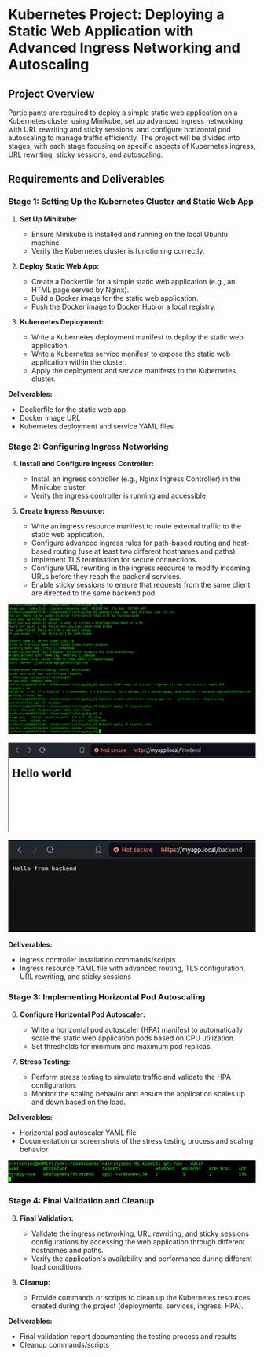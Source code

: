 

# Kubernetes Project: Deploying a Static Web Application with Advanced Ingress Networking and Autoscaling

## Project Overview

Participants are required to deploy a simple static web application on a Kubernetes cluster using Minikube, set up advanced ingress networking with URL rewriting and sticky sessions, and configure horizontal pod autoscaling to manage traffic efficiently. The project will be divided into stages, with each stage focusing on specific aspects of Kubernetes ingress, URL rewriting, sticky sessions, and autoscaling.

## Requirements and Deliverables

### Stage 1: Setting Up the Kubernetes Cluster and Static Web App

1. **Set Up Minikube:**
   - Ensure Minikube is installed and running on the local Ubuntu machine.
   - Verify the Kubernetes cluster is functioning correctly.

2. **Deploy Static Web App:**
   - Create a Dockerfile for a simple static web application (e.g., an HTML page served by Nginx).
   - Build a Docker image for the static web application.
   - Push the Docker image to Docker Hub or a local registry.

3. **Kubernetes Deployment:**
   - Write a Kubernetes deployment manifest to deploy the static web application.
   - Write a Kubernetes service manifest to expose the static web application within the cluster.
   - Apply the deployment and service manifests to the Kubernetes cluster.

**Deliverables:**
- Dockerfile for the static web app
- Docker image URL
- Kubernetes deployment and service YAML files

### Stage 2: Configuring Ingress Networking

4. **Install and Configure Ingress Controller:**
   - Install an ingress controller (e.g., Nginx Ingress Controller) in the Minikube cluster.
   - Verify the ingress controller is running and accessible.

5. **Create Ingress Resource:**
   - Write an ingress resource manifest to route external traffic to the static web application.
   - Configure advanced ingress rules for path-based routing and host-based routing (use at least two different hostnames and paths).
   - Implement TLS termination for secure connections.
   - Configure URL rewriting in the ingress resource to modify incoming URLs before they reach the backend services.
   - Enable sticky sessions to ensure that requests from the same client are directed to the same backend pod.

![alt text](image-1.png)

![alt text](image-2.png)

![alt text](image-3.png)

**Deliverables:**
- Ingress controller installation commands/scripts
- Ingress resource YAML file with advanced routing, TLS configuration, URL rewriting, and sticky sessions

### Stage 3: Implementing Horizontal Pod Autoscaling

6. **Configure Horizontal Pod Autoscaler:**
   - Write a horizontal pod autoscaler (HPA) manifest to automatically scale the static web application pods based on CPU utilization.
   - Set thresholds for minimum and maximum pod replicas.

7. **Stress Testing:**
   - Perform stress testing to simulate traffic and validate the HPA configuration.
   - Monitor the scaling behavior and ensure the application scales up and down based on the load.

**Deliverables:**
- Horizontal pod autoscaler YAML file
- Documentation or screenshots of the stress testing process and scaling behavior

![alt text](image-4.png)

### Stage 4: Final Validation and Cleanup

8. **Final Validation:**
   - Validate the ingress networking, URL rewriting, and sticky sessions configurations by accessing the web application through different hostnames and paths.
   - Verify the application's availability and performance during different load conditions.

9. **Cleanup:**
   - Provide commands or scripts to clean up the Kubernetes resources created during the project (deployments, services, ingress, HPA).

**Deliverables:**
- Final validation report documenting the testing process and results
- Cleanup commands/scripts


